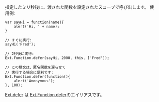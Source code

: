 指定したミリ秒後に、渡された関数を設定されたスコープで呼び出します。 使用例:

    var sayHi = function(name){
        alert('Hi, ' + name);
    }

    // すぐに実行:
    sayHi('Fred');

    // 2秒後に実行:
    Ext.Function.defer(sayHi, 2000, this, ['Fred']);

    // この構文は、匿名関数を遅らせて
    // 実行する場合に便利です:
    Ext.Function.defer(function(){
        alert('Anonymous');
    }, 100);

<a href="#/api/Ext-method-defer" rel="Ext-method-defer" class="docClass" >Ext.defer</a> は <a href="#/api/Ext.Function-method-defer" rel="Ext.Function-method-defer" class="docClass" id="ext-gen1357">Ext.Function.defer</a>のエイリアスです。
